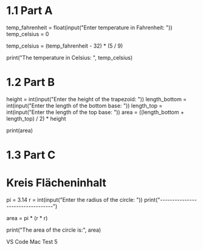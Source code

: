 # 1.1 Part A
temp_fahrenheit = float(input("Enter temperature in Fahrenheit: "))
temp_celsius = 0

temp_celsius = (temp_fahrenheit - 32) * (5 / 9)

print("The temperature in Celsius: ", temp_celsius)

# 1.2 Part B
height = int(input("Enter the height of the trapezoid: "))
length_bottom = int(input("Enter the length of the bottom base: "))
length_top = int(input("Enter the length of the top base: "))
area = ((length_bottom + length_top) / 2) * height

print(area)

# 1.3 Part C
# Kreis Flächeninhalt
pi = 3.14
r = int(input("Enter the radius of the circle: "))
print("----------------------------------")

area = pi * (r * r)

print("The area of the circle is:", area)

VS Code Mac Test 5